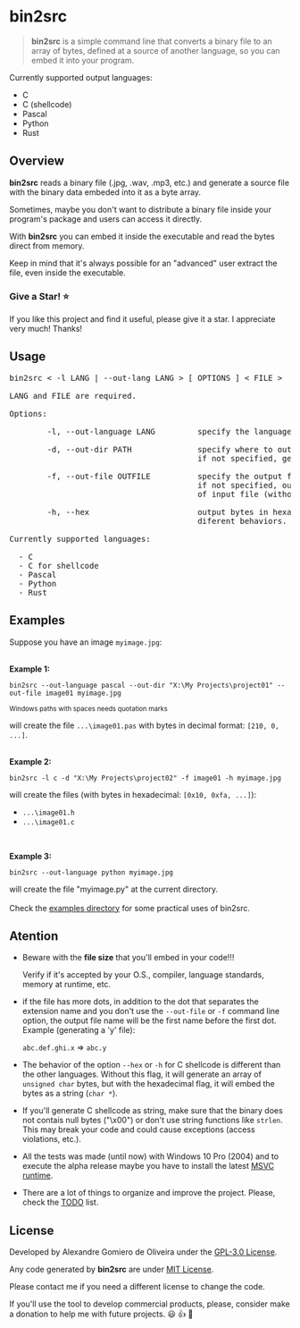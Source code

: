 # bin2src

> **bin2src** is a simple command line that converts a binary file to an array of bytes, defined at a source of another language, so you can embed it into your program.

Currently supported output languages:

* C
* C (shellcode)
* Pascal
* Python
* Rust


<a name="overview"></a>
## Overview

**bin2src** reads a binary file (.jpg, .wav, .mp3, etc.) and generate a source file with the binary
data embeded into it as a byte array.  

Sometimes, maybe you don't want to distribute a binary file inside your program's package and 
users can access it directly.  

With **bin2src** you can embed it inside the executable and read the bytes direct from memory.   

Keep in mind that it's always possible for an "advanced" user extract the file, even inside the 
executable.

### Give a Star! :star:
If you like this project and find it useful, please give it a star. I appreciate very much! 
Thanks!

<a name="usage"></a>
## Usage

<pre>
bin2src < -l LANG | --out-lang LANG > [ OPTIONS ] < FILE >

LANG and FILE are required.

Options:

        -l, --out-language LANG         specify the language, where LANG={c|cshell|pascal|python|rust}

        -d, --out-dir PATH              specify where to output source(s) file(s);
                                        if not specified, generate in current directory

        -f, --out-file OUTFILE          specify the output file(s) name (* without extension *);
                                        if not specified, output file(s) will have the same name
                                        of input file (without extra dots).

        -h, --hex                       output bytes in hexadecimal (for C shellcode this flag has
                                        diferent behaviors. See the Github site for more information)

Currently supported languages:

  - C
  - C for shellcode
  - Pascal
  - Python
  - Rust	
</pre>

## Examples

Suppose you have an image `myimage.jpg`:
<br>
<br>

<a name="example1"></a>
**Example 1:**

```
bin2src --out-language pascal --out-dir "X:\My Projects\project01" --out-file image01 myimage.jpg
```

<sub>Windows paths with spaces needs quotation marks</sub>

will create the file `...\image01.pas` with bytes in decimal format: `[210, 0, ...]`.
<br>
<br>

<a name="example2"></a>
**Example 2:**

```
bin2src -l c -d "X:\My Projects\project02" -f image01 -h myimage.jpg
```

will create the files (with bytes in hexadecimal: `[0x10, 0xfa, ...]`):

* `...\image01.h`
* `...\image01.c`

<br>

<a name="example3"></a>
**Example 3:**

```
bin2src --out-language python myimage.jpg
```

will create the file "myimage.py" at the current directory.
<br>
<br>
Check the [examples directory][3] for some practical uses of bin2src.

## Atention

* Beware with the **file size** that you'll embed in your code!!!

  Verify if it's accepted by your O.S., compiler, language standards, memory at runtime, etc.

* if the file has more dots, in addition to the dot that separates the extension name and
  you don't use the `--out-file` or `-f` command line option, the output file name will 
  be the first name before the first dot. Example (generating a 'y' file):
  
  `abc.def.ghi.x` => `abc.y`
  
* The behavior of the option `--hex` or `-h` for C shellcode is different than the other 
  languages. Without this flag, it will generate an array of `unsigned char` bytes, but with
  the hexadecimal flag, it will embed the bytes as a string (`char *`).
  
* If you'll generate C shellcode as string, make sure that the binary does not contais null
  bytes ("\x00") or don't use string functions like `strlen`. This may break your code
  and could cause exceptions (access violations, etc.).

* All the tests was made (until now) with Windows 10 Pro (2004) and to execute the alpha release
  maybe you have to install the latest [MSVC runtime][4].
  
* There are a lot of things to organize and improve the project. Please, check the [TODO][5] list.

<a name="license"></a>
## License

Developed by Alexandre Gomiero de Oliveira under the [GPL-3.0 License][1].

Any code generated by **bin2src** are under [MIT License][2].

Please contact me if you need a different license to change the code.

If you'll use the tool to develop commercial products, please, consider make a donation 
to help me with future projects. :smiley: :thumbsup: :pray:

[1]: ./LICENSE
[2]: ./LICENSE-GENERATED
[3]: ./examples
[4]: https://support.microsoft.com/en-us/help/2977003/the-latest-supported-visual-c-downloads
[5]: ./TODO